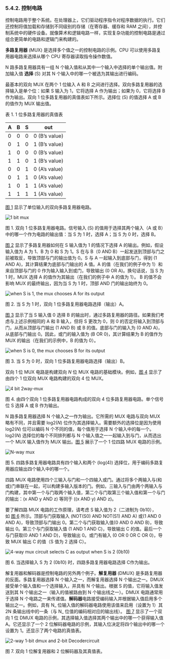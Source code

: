 ### 5.4.2. 控制电路

控制电路用于整个系统。在处理器上，它们驱动程序指令对程序数据的执行。它们还控制将值加载和存储到不同级别的存储（在寄存器、缓存和 RAM 之间），并控制系统中的硬件设备。就像算术和逻辑电路一样，实现复杂功能的控制电路是通过组合更简单的电路和逻辑门来构建的。

**多路复用器** (MUX) 是选择多个值之一的控制电路的示例。CPU 可以使用多路复用器电路来选择从哪个 CPU 寄存器读取指令操作数值。

N 路多路复用器具有一组 N 个输入值和从其中一个输入中选择的单个输出值。附加输入值 **选择** (S) 对其 N 个输入中的哪一个被选为其输出进行编码。

最基本的双向 MUX 在两个 1 位输入 A 和 B 之间进行选择。双向多路复用器的选择输入是单个位：如果 S 输入为 1，它将选择 A 作为输出；如果为 0，它将选择 B 作为输出。双向 1 位多路复用器的真值表如下所示。选择位 (S) 的值选择 A 或 B 的值作为 MUX 输出值。

表 1. 1 位多路复用器的真值表

|A|B|S|out|
|---|---|---|---|
|0|0|0|0 (B’s value)|
|0|1|0|1 (B’s value)|
|1|0|0|0 (B’s value)|
|1|1|0|1 (B’s value)|
|0|0|1|0 (A’s value)|
|0|1|1|0 (A’s value)|
|1|0|1|1 (A’s value)|
|1|1|1|1 (A’s value)|

[图 1](https://diveintosystems.org/book/C5-Arch/controlcircs.html#Fig2waymux) 显示了单位输入的双向多路复用器电路。

![1 bit mux](https://diveintosystems.org/book/C5-Arch/_images/1bitmux.png)

图 1. 双向 1 位多路复用器电路。信号输入 (S) 的值用于选择其两个输入（A 或 B）中的哪一个作为电路的输出值：当 S 为 1 时，选择 A；当 S 为 0 时，选择 B。

[图 2](https://diveintosystems.org/book/C5-Arch/controlcircs.html#FigmuxchooseA) 显示了多路复用器如何在 S 输入值为 1 的情况下选择 A 的输出。例如，假设输入值为 A 为 1、B 为 0 和 S 为 1。S 在与 B（0 AND B）一起发送到顶部与门之前被取反，导致顶部与门的输出值为 0。S 与 A 一起输入到底部与门，得到 (1 AND A)，其计算结果为底部与门输出的 A 值。A 的值（在我们的例子中为 1）和来自顶部与门的 0 作为输入输入到或门，导致输出 (0 OR A)。换句话说，当 S 为 1 时，MUX 选择 A 的值作为其输出（在我们的例子中 A 的值为 1）。 B 的值不会影响 MUX 的最终输出，因为当 S 为 1 时，顶部 AND 门的输出始终为 0。

![when S is 1, the mux chooses A for its output](https://diveintosystems.org/book/C5-Arch/_images/muxA.png)

图 2. 当 S 为 1 时，双向 1 位多路复用器电路选择（输出）A。

[图 3](https://diveintosystems.org/book/C5-Arch/controlcircs.html#FigmuxchooseB) 显示了当 S 输入值 0 选择 B 的输出时，通过多路复用器的路径。如果我们考虑与上述示例相同的 A 和 B 输入，但将 S 更改为 0，则 0 的否定将输入到顶部与门，从而从顶部与门输出 (1 AND B) 或 B 的值。底部与门的输入为 (0 AND A)，从底部与门输出 0。因此，或门的输入值为 (B OR 0)，其计算结果为 B 的值作为 MUX 的输出（在我们的示例中，B 的值为 0）。

![when S is 0, the mux chooses B for its output](https://diveintosystems.org/book/C5-Arch/_images/muxB.png)

图 3. 当 S 为 0 时，双向 1 位多路复用器电路选择（输出）B。

双向 1 位 MUX 电路是构建双向 _N_ 位 MUX 电路的基础模块。例如，[图 4](https://diveintosystems.org/book/C5-Arch/controlcircs.html#Fig4bitmux) 显示了由四个 1 位双向 MUX 电路构建的双向 4 位 MUX。

![4 bit 2way-mux](https://diveintosystems.org/book/C5-Arch/_images/4bitmux.png)

图 4. 由四个双向 1 位多路复用器电路构成的双向 4 位多路复用器电路。单个信号位 S 选择 A 或 B 作为输出。

N 路多路复用器选择 N 个输入之一作为输出。它所需的 MUX 电路与双向 MUX 略有不同，并且需要 log2(_N_) 位作为其选择输入。需要额外的选择位是因为使用 log2(_N_) 位可以编码 N 个不同的值，每个值用于选择 N 个输入中的每一个。 log2(_N_) 选择位的每个不同排列都与 N 个输入值之一一起输入到与门，从而选出一个 MUX 输入值作为 MUX 输出。[图 5](https://diveintosystems.org/book/C5-Arch/controlcircs.html#Fig4waymux) 展示了一个 1 位四路 MUX 电路的示例。

![N-way mux](https://diveintosystems.org/book/C5-Arch/_images/nwaymux.png)

图 5. 四路多路复用器电路具有四个输入和两个 (log(4)) 选择位，用于编码多路复用器应输出四个输入中的哪一个。

四路 MUX 电路使用四个三输入与门和一个四输入或门。通过将多个两输入与(和或)门串联在一起，可以构建多输入版本的门。例如，三输入与门由两个两输入与门构建，其中第一个与门取两个输入值，第二个与门取第三个输入值和第一个与门的输出：(x AND y AND z) 等同于 ((x AND y) AND z)。

要了解四路 MUX 电路的工作原理，请考虑 S 输入值为 2（二进制为 0b10），如 [图 6](https://diveintosystems.org/book/C5-Arch/controlcircs.html#Fig4waychooseC) 所示。顶部与门获取输入 (NOT(S0) AND NOT(S1) AND A) 或(1 AND 0 AND A)，导致顶部与门输出 0。第二个与门获取输入值(0 AND 0 AND B)，导致输出 0。第三个与门获取输入值 (1 AND 1 AND C)，导致输出 C 的值。最后一个与门获取(0 AND 1 AND D)，导致输出 0。或门有输入 (0 OR 0 OR C OR 0)，导致 MUX 输出 C 的值（S 值为 2 选择 C）。

![4-way mux circuit selects C as output when S is 2 (0b10)](https://diveintosystems.org/book/C5-Arch/_images/4waychooseC.png)

图 6. 当选择输入 S 为 2 (0b10) 时，四路多路复用器电路选择 C ​​作为输出。

解复用器和解码器是控制电路的另外两个例子。**解复用器** (DMUX) 是多路复用器的反面。多路复用器选择 N 个输入之一，而解复用器选择 N 个输出之一。DMUX 接受单个输入值和一个选择输入，并具有 N 个输出。根据 S 的值，它将输入值发送到其 N 个输出之一（输入的值被路由到 N 个输出线之一）。DMUX 电路通常用于选择 N 个电路之一来传递值。**解码器**电路接受编码输入并根据输入值启用多个输出之一。例如，具有 N_ 位输入值的解码器电路使用该值来启用（设置为 1）其 2N 条输出线中的一条（与 N_ 位值的编码相对应的输出线）。 [图 7](https://diveintosystems.org/book/C5-Arch/controlcircs.html#dmux) 显示了一个双向 1 位 DMUX 电路的示例，其选择输入值选择其两个输出中的哪一个获得输入值 A。它还显示了一个 2 位解码器电路的示例，其输入位决定将四个输出中的哪一个设置为 1。还显示了两个电路的真值表。

![2-way 1-bit dmux and 2-bit Decodercircuit](https://diveintosystems.org/book/C5-Arch/_images/dmuxdecoder.png)

图 7. 双向 1 位解复用器和 2 位解码器及其真值表。